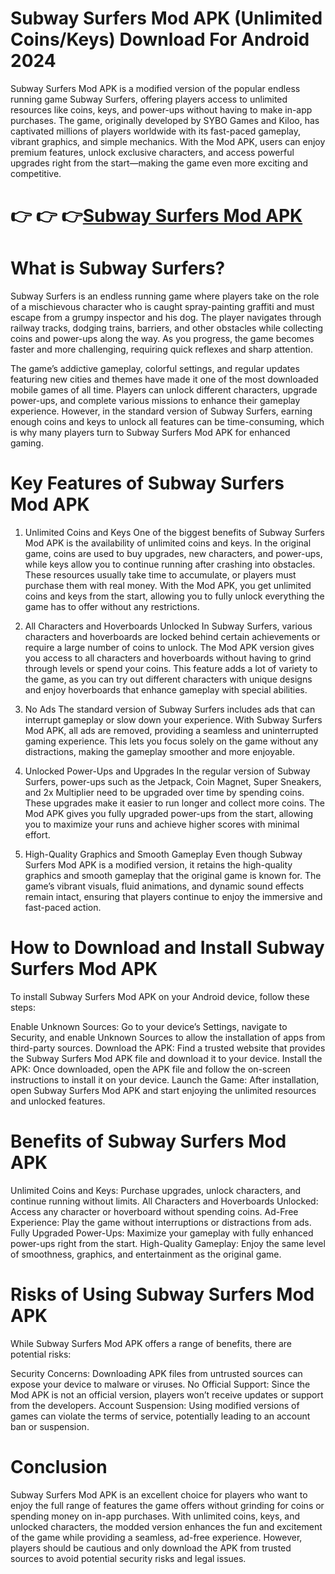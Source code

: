 # Subway Surfers Mod APK (Unlimited Coins/Keys) Download For Android 2024
Subway Surfers Mod APK is a modified version of the popular endless running game Subway Surfers, offering players access to unlimited resources like coins, keys, and power-ups without having to make in-app purchases. The game, originally developed by SYBO Games and Kiloo, has captivated millions of players worldwide with its fast-paced gameplay, vibrant graphics, and simple mechanics. With the Mod APK, users can enjoy premium features, unlock exclusive characters, and access powerful upgrades right from the start—making the game even more exciting and competitive.

# 👉 👉 👉<a href="https://bit.ly/3ZaQFcv">Subway Surfers Mod APK</a>

# What is Subway Surfers?
Subway Surfers is an endless running game where players take on the role of a mischievous character who is caught spray-painting graffiti and must escape from a grumpy inspector and his dog. The player navigates through railway tracks, dodging trains, barriers, and other obstacles while collecting coins and power-ups along the way. As you progress, the game becomes faster and more challenging, requiring quick reflexes and sharp attention.

The game’s addictive gameplay, colorful settings, and regular updates featuring new cities and themes have made it one of the most downloaded mobile games of all time. Players can unlock different characters, upgrade power-ups, and complete various missions to enhance their gameplay experience. However, in the standard version of Subway Surfers, earning enough coins and keys to unlock all features can be time-consuming, which is why many players turn to Subway Surfers Mod APK for enhanced gaming.

# Key Features of Subway Surfers Mod APK
1. Unlimited Coins and Keys
One of the biggest benefits of Subway Surfers Mod APK is the availability of unlimited coins and keys. In the original game, coins are used to buy upgrades, new characters, and power-ups, while keys allow you to continue running after crashing into obstacles. These resources usually take time to accumulate, or players must purchase them with real money. With the Mod APK, you get unlimited coins and keys from the start, allowing you to fully unlock everything the game has to offer without any restrictions.

2. All Characters and Hoverboards Unlocked
In Subway Surfers, various characters and hoverboards are locked behind certain achievements or require a large number of coins to unlock. The Mod APK version gives you access to all characters and hoverboards without having to grind through levels or spend your coins. This feature adds a lot of variety to the game, as you can try out different characters with unique designs and enjoy hoverboards that enhance gameplay with special abilities.

3. No Ads
The standard version of Subway Surfers includes ads that can interrupt gameplay or slow down your experience. With Subway Surfers Mod APK, all ads are removed, providing a seamless and uninterrupted gaming experience. This lets you focus solely on the game without any distractions, making the gameplay smoother and more enjoyable.

4. Unlocked Power-Ups and Upgrades
In the regular version of Subway Surfers, power-ups such as the Jetpack, Coin Magnet, Super Sneakers, and 2x Multiplier need to be upgraded over time by spending coins. These upgrades make it easier to run longer and collect more coins. The Mod APK gives you fully upgraded power-ups from the start, allowing you to maximize your runs and achieve higher scores with minimal effort.

5. High-Quality Graphics and Smooth Gameplay
Even though Subway Surfers Mod APK is a modified version, it retains the high-quality graphics and smooth gameplay that the original game is known for. The game’s vibrant visuals, fluid animations, and dynamic sound effects remain intact, ensuring that players continue to enjoy the immersive and fast-paced action.

# How to Download and Install Subway Surfers Mod APK
To install Subway Surfers Mod APK on your Android device, follow these steps:

Enable Unknown Sources: Go to your device’s Settings, navigate to Security, and enable Unknown Sources to allow the installation of apps from third-party sources.
Download the APK: Find a trusted website that provides the Subway Surfers Mod APK file and download it to your device.
Install the APK: Once downloaded, open the APK file and follow the on-screen instructions to install it on your device.
Launch the Game: After installation, open Subway Surfers Mod APK and start enjoying the unlimited resources and unlocked features.
# Benefits of Subway Surfers Mod APK
Unlimited Coins and Keys: Purchase upgrades, unlock characters, and continue running without limits.
All Characters and Hoverboards Unlocked: Access any character or hoverboard without spending coins.
Ad-Free Experience: Play the game without interruptions or distractions from ads.
Fully Upgraded Power-Ups: Maximize your gameplay with fully enhanced power-ups right from the start.
High-Quality Gameplay: Enjoy the same level of smoothness, graphics, and entertainment as the original game.
# Risks of Using Subway Surfers Mod APK
While Subway Surfers Mod APK offers a range of benefits, there are potential risks:

Security Concerns: Downloading APK files from untrusted sources can expose your device to malware or viruses.
No Official Support: Since the Mod APK is not an official version, players won’t receive updates or support from the developers.
Account Suspension: Using modified versions of games can violate the terms of service, potentially leading to an account ban or suspension.
# Conclusion
Subway Surfers Mod APK is an excellent choice for players who want to enjoy the full range of features the game offers without grinding for coins or spending money on in-app purchases. With unlimited coins, keys, and unlocked characters, the modded version enhances the fun and excitement of the game while providing a seamless, ad-free experience. However, players should be cautious and only download the APK from trusted sources to avoid potential security risks and legal issues.
